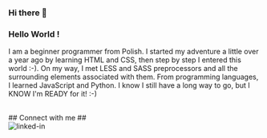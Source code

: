 ### Hi there 👋

### Hello World !
I am a beginner programmer from Polish. I started my adventure a little over a year ago by learning HTML and CSS, then step by step I entered this world :-). On my way, I met LESS and SASS preprocessors and all the surrounding elements associated with them. From programming languages, I learned JavaScript and Python. I know I still have a long way to go, but I KNOW I'm READY for it! :-)

<br>## Connect with me ##<br> [<img align="left" alt="linked-in" src="https://img.shields.io/badge/linkedin-%230077B5.svg?&style=for-the-badge&logo=linkedin&logoColor=white" />](https://www.linkedin.com/in/konrad-kucharski-3b2477109/)<br>


